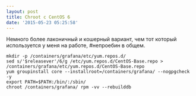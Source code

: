 ```yaml
---
layout: post
title: Chroot с CentOS 6
date: '2015-05-23 05:25:58'
---
```


Немного более лаконичный и кошерный вариант, чем тот который используется у меня на работе, #непроебин в общем.

	mkdir -p /containers/grafana/etc/yum.repos.d/
    sed s/'$releasever'/6/g /etc/yum.repos.d/CentOS-Base.repo > /containers/grafana/etc/yum.repos.d/CentOS-Base.repo
    yum groupinstall core --installroot=/containers/grafana/ --nogpgcheck -y
    export PATH=$PATH:/bin/:/sbin/
    chroot /containers/grafana/ rpm -vv --rebuilddb